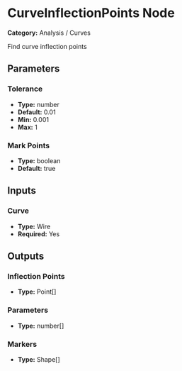
# CurveInflectionPoints Node

**Category:** Analysis / Curves

Find curve inflection points

## Parameters


### Tolerance
- **Type:** number
- **Default:** 0.01
- **Min:** 0.001
- **Max:** 1



### Mark Points
- **Type:** boolean
- **Default:** true





## Inputs


### Curve
- **Type:** Wire
- **Required:** Yes



## Outputs


### Inflection Points
- **Type:** Point[]



### Parameters
- **Type:** number[]



### Markers
- **Type:** Shape[]





